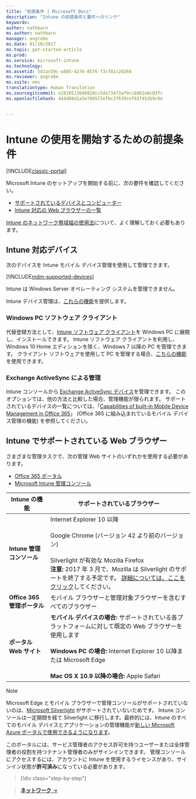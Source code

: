 ```yaml
---
title: "前提条件 | Microsoft Docs"
description: "Intune の前提条件と要件へのリンク"
keywords: 
author: nathbarn
ms.author: nathbarn
manager: angrobe
ms.date: 01/10/2017
ms.topic: get-started-article
ms.prod: 
ms.service: microsoft-intune
ms.technology: 
ms.assetid: 5d1ac59c-a885-4276-8576-f3cf81c2d268
ms.reviewer: angrobe
ms.suite: ems
translationtype: Human Translation
ms.sourcegitcommit: e2810513646828cc5da734f3af9cc8d81e0c03fc
ms.openlocfilehash: 444d08d1a5e709572efbc2f639cef037453b9c0e


---
```


# <a name="prerequisites-to-getting-started-with-intune"></a>Intune の使用を開始するための前提条件

[!INCLUDE[classic-portal](../includes/classic-portal.md)]

Microsoft Intune のセットアップを開始する前に、次の要件を確認してください。

- [サポートされているデバイスとコンピューター](#intune-supported-devices)
- [Intune 対応の Web ブラウザーの一覧](#intune-supported-web-browsers)

[Intune のネットワーク帯域幅の使用法](network-bandwidth-use.md)について、よく理解しておく必要もあります。

## <a name="intune-supported-devices"></a>Intune 対応デバイス

次のデバイスを Intune モバイル デバイス管理を使用して管理できます。

[!INCLUDE[mdm-supported-devices](../includes/mdm-supported-devices.md)]

Intune は Windows Server オペレーティング システムを管理できません。

Intune デバイス管理は、[これらの機能](mobile-device-management-capabilities-in-microsoft-intune.md)を提供します。

### <a name="windows-pc-software-client"></a>Windows PC ソフトウェア クライアント

代替登録方法として、[Intune ソフトウェア クライアント](/intune/deploy-use/manage-windows-pcs-with-microsoft-intune)を Windows PC に展開し、インストールできます。 Intune ソフトウェア クライアントを利用し、Windows 10 Home エディションを除く、Windows 7 以降の PC を管理できます。 クライアント ソフトウェアを使用して PC を管理する場合、[こちらの機能](windows-pc-management-capabilities-in-microsoft-intune.md)を使用できます。

### <a name="exchange-activesync-management"></a>Exchange ActiveSync による管理

Intune コンソールから [Exchange ActiveSync デバイス](/intune/deploy-use/mobile-device-management-with-exchange-activesync-and-microsoft-intune)を管理できます。 このオプションでは、他の方法と比較した場合、管理機能が限られます。 サポートされているデバイスの一覧については、「[Capabilities of built-in Mobile Device Management in Office 365](https://support.office.com/article/Capabilities-of-built-in-Mobile-Device-Management-for-Office-365-a1da44e5-7475-4992-be91-9ccec25905b0)」 (Office 365 に組み込まれているモバイル デバイス管理の機能) を参照してください。

## <a name="intune-supported-web-browsers"></a>Intune でサポートされている Web ブラウザー

さまざまな管理タスクで、次の管理 Web サイトのいずれかを使用する必要があります。

- [Office 365 ポータル](http://go.microsoft.com/fwlink/p/?LinkId=698854)
- [Microsoft Intune 管理コンソール](https://admin.manage.microsoft.com/)

|Intune の機能 |サポートされているブラウザー|
|---------|---------|
|**Intune 管理コンソール**     |  Internet Explorer 10 以降<br /><br />Google Chrome (バージョン 42 より前のバージョン)<br /><br />Silverlight が有効な Mozilla Firefox<br />**注意:** 2017 年 3 月で、Mozilla は Silverlight のサポートを終了する予定です。 [詳細については、ここをクリック](https://go.microsoft.com/fwlink/?linkid=836872)してください。 |
|**Office 365 管理ポータル**     |モバイル ブラウザーと管理対象ブラウザーを含むすべてのブラウザー  |
|**ポータル Web サイト**     |**モバイル デバイスの場合:** サポートされている各プラットフォームに対して既定の Web ブラウザーを使用します   <br /><br />**Windows PC の場合:** Internet Explorer 10 以降または Microsoft Edge<br /><br />**Mac OS X 10.9 以降の場合:** Apple Safari    |

> [!Note]
> Microsoft Edge とモバイル ブラウザーで管理コンソールがサポートされていないのは、[Microsoft Silverlight](https://msdn.microsoft.com/en-us/library/cc838158(v=vs.95).aspx) がサポートされていないためです。 Intune コンソールは一定期間を経て Silverlight に移行します。最終的には、Intune のすべてのモバイル デバイスとアプリケーションの管理機能が[新しい Microsoft Azure ポータルで使用できるようになります](https://blogs.technet.microsoft.com/enterprisemobility/2015/11/17/enhancing-managed-mobile-productivity/)。


このポータルには、サービス管理者のアクセス許可を持つユーザーまたは全体管理者の役割を持つテナント管理者のみがサインインできます。 管理コンソールにアクセスするには、アカウントに Intune を使用するライセンスがあり、サインイン状態が**許可済み**になっている必要があります。

>[!div class="step-by-step"]

>[**ネットワーク** &rarr;](network-bandwidth-use.md)  



<!--HONumber=Jan17_HO2-->


